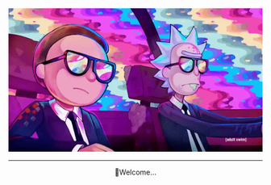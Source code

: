 <div align="center">
<img src="ImgForReadme/Watch Rick And Morty.gif">
</div>
<hr>
<div align="center">🚀Welcome...</div>